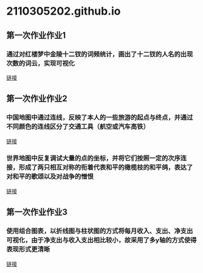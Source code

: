# 2110305202.github.io
## 第一次作业作业1
### 通过对红楼梦中金陵十二钗的词频统计，画出了十二钗的人名的出现次数的词云，实现可视化

 [链接](http://2110305202.github.io/hongloumeng_wordcloud.html)
## 第一次作业作业2
### 中国地图中通过连线，反映了本人的一些旅游的起点与终点，并通过不同颜色的连线区分了交通工具（航空或汽车高铁）
 [链接](http://2110305202.github.io/travelling.html)
### 世界地图中反复调试大量的点的坐标，并将它们按照一定的次序连接，形成了两只相互对称的衔着代表和平的橄榄枝的和平鸽，表达了对和平的歌颂以及对战争的憎恨
 [链接](http://2110305202.github.io/I_love_peace.html)
## 第一次作业作业3
### 使用组合图表，以折线图与柱状图的方式将每月收入、支出、净支出可视化，由于净支出与收入支出相比较小，故采用了多y轴的方式使得表现形式更清晰
 [链接](http://2110305202.github.io/zhangdan.html)
